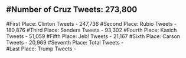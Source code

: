 #Number of Cruz Tweets: 273,800
---
#First Place: Clinton Tweets - 247,736
#Second Place: Rubio Tweets - 180,876
#Third Place: Sanders Tweets - 93,302
#Fourth Place: Kasich Tweets - 51,059
#Fifth Place: Jeb! Tweets - 21,167
#Sixth Place: Carson Tweets - 20,969
#Seventh Place: Total Tweets -  
#Last Place: Trump Tweets - 
